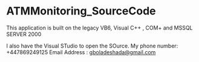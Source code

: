 # ATMMonitoring_SourceCode
This application  is  built on the legacy VB6, Visual C++ , COM+ and MSSQL SERVER 2000

I also have the Visual STudio to open the SOurce.
My phone number: +447869249125
Email Address  :  gboladeshada@gmail.com
